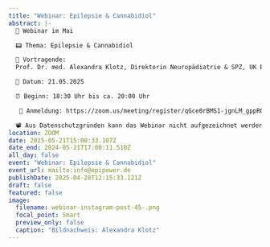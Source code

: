 ```yaml
---
title: "Webinar: Epilepsie & Cannabidiol"
abstract: |-
  🌼 Webinar im Mai

  📟 Thema: Epilepsie & Cannabidiol

  👥 Vortragende:
  Prof. Dr. med. Alexandra Klotz, Direktorin Neuropädiatrie & SPZ, UK Bonn

  📅 Datum: 21.05.2025

  ⏰ Beginn: 18:30 Uhr bis ca. 20:00 Uhr

   🔏 Anmeldung: https://zoom.us/meeting/register/qGce0rBMS1-jgnLM_gppRQ 

  📽️ Aus Datenschutzgründen kann das Webinar nicht aufgezeichnet werden.
location: ZOOM
date: 2025-05-21T15:00:33.107Z
date_end: 2024-05-21T17:00:11.510Z
all_day: false
event: "Webinar: Epilepsie & Cannabidiol"
event_url: mailto:info@epipower.de
publishDate: 2025-04-28T12:15:33.121Z
draft: false
featured: false
image:
  filename: webinar-instagram-post-45-.png
  focal_point: Smart
  preview_only: false
  caption: "Bildnachweis: Alexandra Klotz"
---
```

